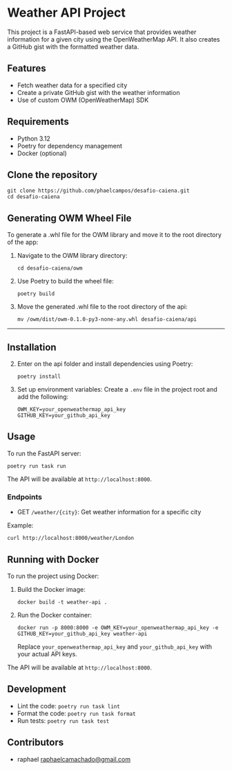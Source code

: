 # Weather API Project

This project is a FastAPI-based web service that provides weather information for a given city using the OpenWeatherMap API. It also creates a GitHub gist with the formatted weather data.

## Features

- Fetch weather data for a specified city
- Create a private GitHub gist with the weather information
- Use of custom OWM (OpenWeatherMap) SDK

## Requirements

- Python 3.12
- Poetry for dependency management
- Docker (optional)

## Clone the repository

   ```
   git clone https://github.com/phaelcampos/desafio-caiena.git
   cd desafio-caiena
   ```
   
## Generating OWM Wheel File

To generate a .whl file for the OWM library and move it to the root directory of the app:

1. Navigate to the OWM library directory:
   ```
   cd desafio-caiena/owm
   ```

2. Use Poetry to build the wheel file:
   ```
   poetry build
   ```

3. Move the generated .whl file to the root directory of the api:
   ```
   mv /owm/dist/owm-0.1.0-py3-none-any.whl desafio-caiena/api
   ```
****
## Installation

2. Enter on the api folder and install dependencies using Poetry:
   ```
   poetry install
   ```

3. Set up environment variables:
   Create a `.env` file in the project root and add the following:
   ```
   OWM_KEY=your_openweathermap_api_key
   GITHUB_KEY=your_github_api_key
   ```

## Usage

To run the FastAPI server:

```
poetry run task run
```

The API will be available at `http://localhost:8000`.

### Endpoints

- GET `/weather/{city}`: Get weather information for a specific city

Example:
```
curl http://localhost:8000/weather/London
```

## Running with Docker

To run the project using Docker:

1. Build the Docker image:
   ```
   docker build -t weather-api .
   ```

2. Run the Docker container:
   ```
   docker run -p 8000:8000 -e OWM_KEY=your_openweathermap_api_key -e GITHUB_KEY=your_github_api_key weather-api
   ```

   Replace `your_openweathermap_api_key` and `your_github_api_key` with your actual API keys.

The API will be available at `http://localhost:8000`.

## Development

- Lint the code: `poetry run task lint`
- Format the code: `poetry run task format`
- Run tests: `poetry run task test`


## Contributors

- raphael <raphaelcamachado@gmail.com>
